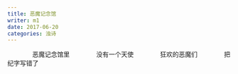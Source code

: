 ```yaml
---
title: 恶魔记念馆
writer: m1
date: 2017-06-20
categories: 浊诗
---
```

　　　　恶魔记念馆里
　　　　没有一个天使
　　　　狂欢的恶魔们
　　　　把纪字写错了